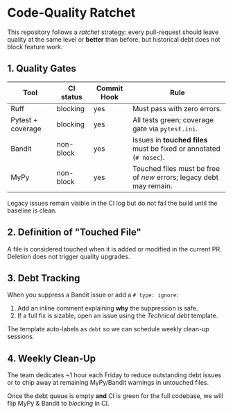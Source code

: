 # Code-Quality Ratchet

This repository follows a *ratchet* strategy: every pull-request should leave
quality at the same level or **better** than before, but historical debt does
not block feature work.

## 1. Quality Gates

| Tool              | CI status | Commit Hook | Rule                                                                      |
|-------------------|-----------|-------------|---------------------------------------------------------------------------|
| Ruff              | blocking  | yes         | Must pass with zero errors.                                               |
| Pytest + coverage | blocking  | yes         | All tests green; coverage gate via `pytest.ini`.                          |
| Bandit            | non-block | yes         | Issues in **touched files** must be fixed or annotated (`# nosec`).       |
| MyPy              | non-block | yes         | Touched files must be free of *new* errors; legacy debt may remain.       |

Legacy issues remain visible in the CI log but do not fail the build until the
baseline is clean.

## 2. Definition of "Touched File"

A file is considered touched when it is added or modified in the current PR.
Deletion does not trigger quality upgrades.

## 3. Debt Tracking

When you suppress a Bandit issue or add a `# type: ignore`:

1. Add an inline comment explaining **why** the suppression is safe.
2. If a full fix is sizable, open an issue using the *Technical debt* template.

The template auto-labels as `debt` so we can schedule weekly clean-up sessions.

## 4. Weekly Clean-Up

The team dedicates ~1 hour each Friday to reduce outstanding debt issues or to
chip away at remaining MyPy/Bandit warnings in untouched files.

Once the debt queue is empty **and** CI is green for the full codebase, we will
flip MyPy & Bandit to *blocking* in CI. 